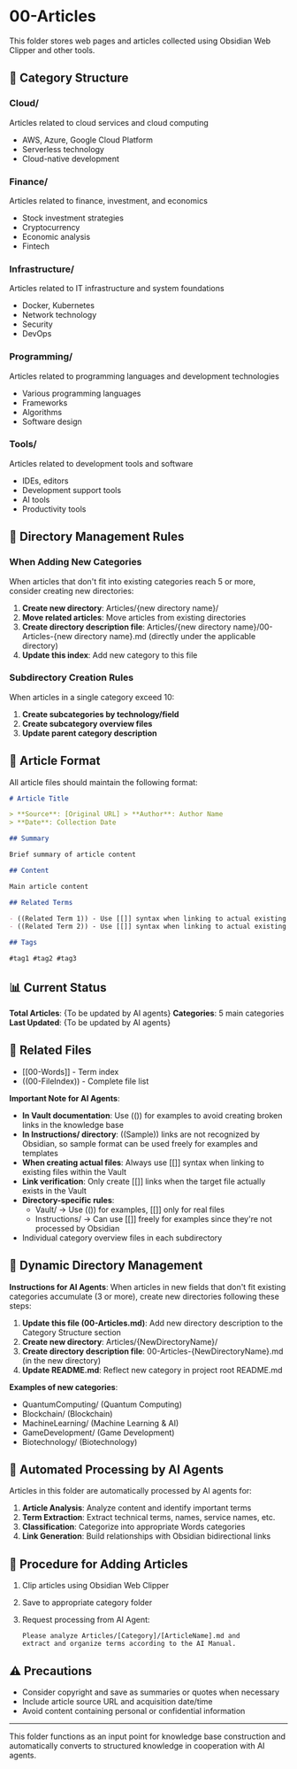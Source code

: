 # 00-Articles

This folder stores web pages and articles collected using Obsidian Web Clipper and other tools.

## 📁 Category Structure

### Cloud/

Articles related to cloud services and cloud computing

- AWS, Azure, Google Cloud Platform
- Serverless technology
- Cloud-native development

### Finance/

Articles related to finance, investment, and economics

- Stock investment strategies
- Cryptocurrency
- Economic analysis
- Fintech

### Infrastructure/

Articles related to IT infrastructure and system foundations

- Docker, Kubernetes
- Network technology
- Security
- DevOps

### Programming/

Articles related to programming languages and development technologies

- Various programming languages
- Frameworks
- Algorithms
- Software design

### Tools/

Articles related to development tools and software

- IDEs, editors
- Development support tools
- AI tools
- Productivity tools

## 🔧 Directory Management Rules

### When Adding New Categories

When articles that don't fit into existing categories reach 5 or more, consider creating new directories:

1. **Create new directory**: Articles/{new directory name}/
2. **Move related articles**: Move articles from existing directories
3. **Create directory description file**: Articles/{new directory name}/00-Articles-{new directory name}.md (directly under the applicable directory)
4. **Update this index**: Add new category to this file

### Subdirectory Creation Rules

When articles in a single category exceed 10:

1. **Create subcategories by technology/field**
2. **Create subcategory overview files**
3. **Update parent category description**

## 📝 Article Format

All article files should maintain the following format:

```markdown
# Article Title

> **Source**: [Original URL] > **Author**: Author Name
> **Date**: Collection Date

## Summary

Brief summary of article content

## Content

Main article content

## Related Terms

- ((Related Term 1)) - Use [[]] syntax when linking to actual existing files
- ((Related Term 2)) - Use [[]] syntax when linking to actual existing files

## Tags

#tag1 #tag2 #tag3
```

## 📊 Current Status

**Total Articles**: {To be updated by AI agents}
**Categories**: 5 main categories
**Last Updated**: {To be updated by AI agents}

## 🔗 Related Files

- [[00-Words]] - Term index
- ((00-FileIndex)) - Complete file list

**Important Note for AI Agents**:

- **In Vault documentation**: Use (()) for examples to avoid creating broken links in the knowledge base
- **In Instructions/ directory**: ((Sample)) links are not recognized by Obsidian, so sample format can be used freely for examples and templates
- **When creating actual files**: Always use [[]] syntax when linking to existing files within the Vault
- **Link verification**: Only create [[]] links when the target file actually exists in the Vault
- **Directory-specific rules**:
  - Vault/ → Use (()) for examples, [[]] only for real files
  - Instructions/ → Can use [[]] freely for examples since they're not processed by Obsidian
- Individual category overview files in each subdirectory

## 🔄 Dynamic Directory Management

**Instructions for AI Agents**: When articles in new fields that don't fit existing categories accumulate (3 or more), create new directories following these steps:

1. **Update this file (00-Articles.md)**: Add new directory description to the Category Structure section
2. **Create new directory**: Articles/{NewDirectoryName}/
3. **Create directory description file**: 00-Articles-{NewDirectoryName}.md (in the new directory)
4. **Update README.md**: Reflect new category in project root README.md

**Examples of new categories**:

- QuantumComputing/ (Quantum Computing)
- Blockchain/ (Blockchain)
- MachineLearning/ (Machine Learning & AI)
- GameDevelopment/ (Game Development)
- Biotechnology/ (Biotechnology)

## 🔄 Automated Processing by AI Agents

Articles in this folder are automatically processed by AI agents for:

1. **Article Analysis**: Analyze content and identify important terms
2. **Term Extraction**: Extract technical terms, names, service names, etc.
3. **Classification**: Categorize into appropriate Words categories
4. **Link Generation**: Build relationships with Obsidian bidirectional links

## 📝 Procedure for Adding Articles

1. Clip articles using Obsidian Web Clipper
2. Save to appropriate category folder
3. Request processing from AI Agent:

   ```text
   Please analyze Articles/[Category]/[ArticleName].md and
   extract and organize terms according to the AI Manual.
   ```

## ⚠️ Precautions

- Consider copyright and save as summaries or quotes when necessary
- Include article source URL and acquisition date/time
- Avoid content containing personal or confidential information

---

This folder functions as an input point for knowledge base construction and automatically converts to structured knowledge in cooperation with AI agents.
